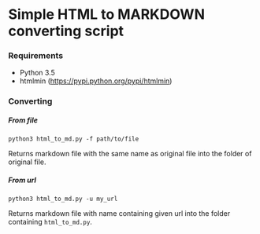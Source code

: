 # Simple HTML to MARKDOWN converting script

### Requirements
- Python 3.5
- htmlmin (https://pypi.python.org/pypi/htmlmin)

### Converting
##### From file
`python3 html_to_md.py -f path/to/file`

Returns markdown file with the same name as original file into the folder of original file. 

##### From url
`python3 html_to_md.py -u my_url`

Returns markdown file with name containing given url into the folder containing `html_to_md.py`.
